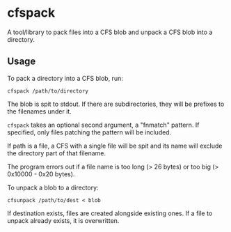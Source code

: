 # cfspack

A tool/library to pack files into a CFS blob and unpack a CFS blob into
a directory.

## Usage

To pack a directory into a CFS blob, run:

    cfspack /path/to/directory

The blob is spit to stdout. If there are subdirectories, they will be prefixes
to the filenames under it.

`cfspack` takes an optional second argument, a "fnmatch" pattern. If specified,
only files patching the pattern will be included.

If path is a file, a CFS with a single file will be spit and its name will
exclude the directory part of that filename.

The program errors out if a file name is too long (> 26 bytes) or too big
(> 0x10000 - 0x20 bytes).

To unpack a blob to a directory:

    cfsunpack /path/to/dest < blob

If destination exists, files are created alongside existing ones. If a file to
unpack already exists, it is overwritten.
